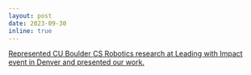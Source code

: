 ```yaml
---
layout: post
date: 2023-09-30
inline: true
---
```


[Represented CU Boulder CS Robotics research at Leading with Impact event in Denver and presented our work.](https://www.colorado.edu/engineering-facultystaff/newsletter/engineering-communications-marketing/sept-30-2023) 